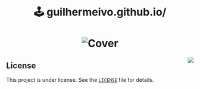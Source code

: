 <h1 align="center">
  🕹️ guilhermeivo.github.io/
</h1>

<h1 align="center">
    <img alt="Cover" src=".github/cover.png" />
</h1>

<img src="https://github.githubassets.com/images/mona-whisper.gif" align="right" />

## License
This project is under license. See the [`LICENSE`](./LICENSE) file for details.